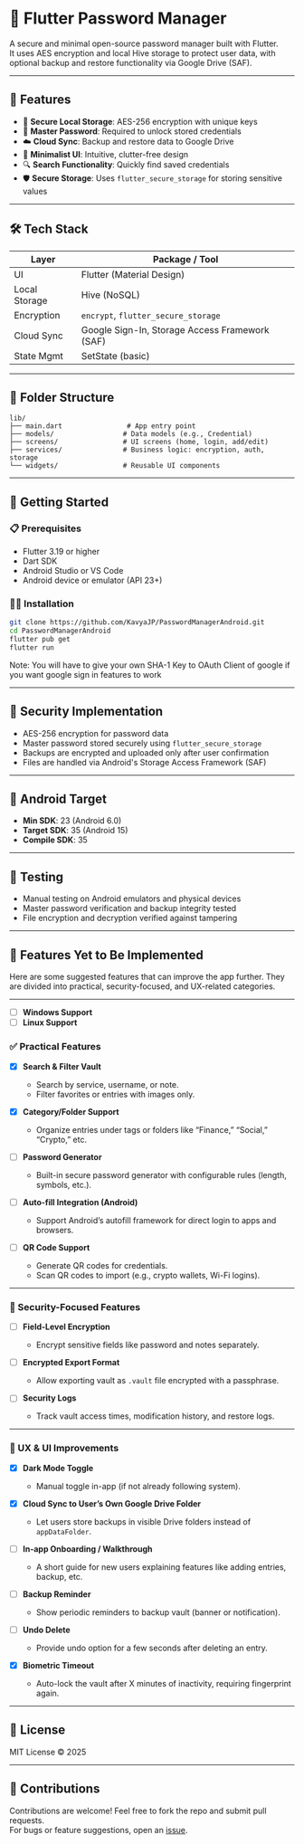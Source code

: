 # 🔐 Flutter Password Manager

A secure and minimal open-source password manager built with Flutter.  
It uses AES encryption and local Hive storage to protect user data, with optional backup and restore functionality via Google Drive (SAF).

---

## 📲 Features

- 🔐 **Secure Local Storage**: AES-256 encryption with unique keys
- 🔑 **Master Password**: Required to unlock stored credentials
- ☁️ **Cloud Sync**: Backup and restore data to Google Drive
- 🧠 **Minimalist UI**: Intuitive, clutter-free design
- 🔍 **Search Functionality**: Quickly find saved credentials
- 🛡️ **Secure Storage**: Uses `flutter_secure_storage` for storing sensitive values

---

## 🛠️ Tech Stack

| Layer        | Package / Tool                                             |
| ------------ | ---------------------------------------------------------- |
| UI           | Flutter (Material Design)                                  |
| Local Storage| Hive (NoSQL)                                               |
| Encryption   | `encrypt`, `flutter_secure_storage`                        |
| Cloud Sync   | Google Sign-In, Storage Access Framework (SAF)             |
| State Mgmt   | SetState (basic)                                           |

---

## 📂 Folder Structure

```
lib/
├── main.dart                # App entry point
├── models/                 # Data models (e.g., Credential)
├── screens/                # UI screens (home, login, add/edit)
├── services/               # Business logic: encryption, auth, storage
└── widgets/                # Reusable UI components
```

---

## 🚀 Getting Started

### 📋 Prerequisites

- Flutter 3.19 or higher
- Dart SDK
- Android Studio or VS Code
- Android device or emulator (API 23+)

### 🧑‍💻 Installation

```bash
git clone https://github.com/KavyaJP/PasswordManagerAndroid.git
cd PasswordManagerAndroid
flutter pub get
flutter run
```

Note: You will have to give your own SHA-1 Key to OAuth Client of google if you want google sign in features to work

---

## 🔐 Security Implementation

- AES-256 encryption for password data
- Master password stored securely using `flutter_secure_storage`
- Backups are encrypted and uploaded only after user confirmation
- Files are handled via Android's Storage Access Framework (SAF)

---

## 📱 Android Target

- **Min SDK**: 23 (Android 6.0)
- **Target SDK**: 35 (Android 15)
- **Compile SDK**: 35

---

## 🧪 Testing

- Manual testing on Android emulators and physical devices
- Master password verification and backup integrity tested
- File encryption and decryption verified against tampering

---

## 🔧 Features Yet to Be Implemented

Here are some suggested features that can improve the app further. They are divided into practical, security-focused, and UX-related categories.

---

- [ ] **Windows Support**
- [ ] **Linux Support**

### ✅ Practical Features

- [x] **Search & Filter Vault**
   - Search by service, username, or note.
   - Filter favorites or entries with images only.

- [x] **Category/Folder Support**
   - Organize entries under tags or folders like “Finance,” “Social,” “Crypto,” etc.

- [ ] **Password Generator**
   - Built-in secure password generator with configurable rules (length, symbols, etc.).

- [ ] **Auto-fill Integration (Android)**
   - Support Android’s autofill framework for direct login to apps and browsers.

- [ ] **QR Code Support**
   - Generate QR codes for credentials.
   - Scan QR codes to import (e.g., crypto wallets, Wi-Fi logins).

---

### 🔐 Security-Focused Features

- [ ] **Field-Level Encryption**
   - Encrypt sensitive fields like password and notes separately.

- [ ] **Encrypted Export Format**
   - Allow exporting vault as `.vault` file encrypted with a passphrase.

- [ ] **Security Logs**
   - Track vault access times, modification history, and restore logs.

---

### 🌟 UX & UI Improvements

- [x] **Dark Mode Toggle**
   - Manual toggle in-app (if not already following system).

- [x] **Cloud Sync to User’s Own Google Drive Folder**
   - Let users store backups in visible Drive folders instead of `appDataFolder`.

- [ ] **In-app Onboarding / Walkthrough**
   - A short guide for new users explaining features like adding entries, backup, etc.

- [ ] **Backup Reminder**
   - Show periodic reminders to backup vault (banner or notification).

- [ ] **Undo Delete**
   - Provide undo option for a few seconds after deleting an entry.

- [x] **Biometric Timeout**
   - Auto-lock the vault after X minutes of inactivity, requiring fingerprint again.

---

## 📜 License

MIT License © 2025

---

## 🙌 Contributions

Contributions are welcome! Feel free to fork the repo and submit pull requests.  
For bugs or feature suggestions, open an [issue](https://github.com/KavyaJP/PasswordManagerAndroid/issues).